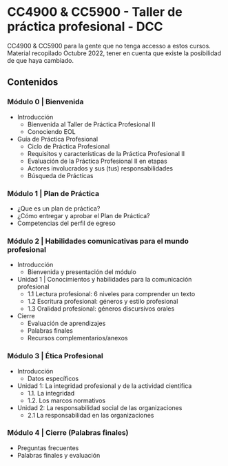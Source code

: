 
# CC4900 & CC5900 - Taller de práctica profesional - DCC

CC4900 &amp; CC5900 para la gente que no tenga accesso a estos cursos. Material recopilado Octubre 2022, tener en cuenta que existe la posibilidad de que haya cambiado.

## Contenidos

### Módulo 0 | Bienvenida

- Introducción
  - Bienvenida al Taller de Práctica Profesional II
  - Conociendo EOL
- Guía de Práctica Profesional
  - Ciclo de Práctica Profesional
  - Requisitos y características de la Práctica Profesional II
  - Evaluación de la Práctica Profesional II en etapas
  - Actores involucrados y sus (tus) responsabilidades
  - Búsqueda de Prácticas

### Módulo 1 | Plan de Práctica

- ¿Que es un plan de práctica?
- ¿Cómo entregar y aprobar el Plan de Práctica?
- Competencias del perfil de egreso

### Módulo 2 | Habilidades comunicativas para el mundo profesional

- Introducción
  - Bienvenida y presentación del módulo
- Unidad 1 | Conocimientos y habilidades para la comunicación profesional
  - 1.1 Lectura profesional: 6 niveles para comprender un texto
  - 1.2 Escritura profesional: géneros y estilo profesional
  - 1.3 Oralidad profesional: géneros discursivos orales
- Cierre
  - Evaluación de aprendizajes
  - Palabras finales
  - Recursos complementarios/anexos

### Módulo 3 | Ética Profesional

- Introducción
  - Datos específicos
- Unidad 1: La integridad profesional y de la actividad científica
  - 1.1. La integridad
  - 1.2. Los marcos normativos
- Unidad 2: La responsabilidad social de las organizaciones
  - 2.1 La responsabilidad en las organizaciones

### Módulo 4 | Cierre (Palabras finales)

- Preguntas frecuentes
- Palabras finales y evaluación
